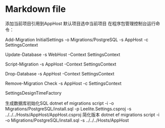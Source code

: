 ﻿# Markdown file
添加当前项目引用到AppHost
默认项目选中当前项目
在程序包管理控制台运行命令：

Add-Migration InitialSettings -o Migrations/PostgreSQL -s AppHost -c SettingsContext

Update-Database -s WebHost -Context SettingsContext

Script-Migration -s AppHost -Context SettingsContext

Drop-Database -s AppHost -Context SettingsContext

Remove-Migration Check -s AppHost -c SettingsContext

SettingsDesignTimeFactory

生成数据库初始化SQL
dotnet ef migrations script -i -o Migrations/PostgreSQL/install.sql -p Leelite.Settings.csproj -s ../../../Hosts/AppHost/AppHost.csproj
简化版本
dotnet ef migrations script -i -o Migrations/PostgreSQL/install.sql -s ../../../Hosts/AppHost

